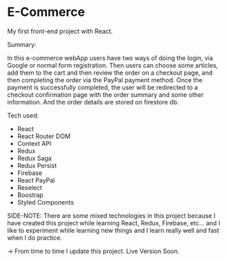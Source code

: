 # E-Commerce
My first front-end project with React.

Summary:

In this e-commerce webApp users have two ways of doing the login, via Google or normal form registration. Then users can choose some articles, add them to the cart and then review the order on a checkout page, and then completing the order via the PayPal payment method. Once the payment is successfully completed, the user will be redirected to a checkout confirmation page with the order summary and some other information. And the order details are stored on firestore db.

Tech used:

- React
- React Router DOM
- Context API
- Redux
- Redux Saga
- Redux Persist
- Firebase
- React PayPal
- Reselect
- Boostrap
- Styled Components

SIDE-NOTE: There are some mixed technologies in this project because I have created this project while learning React, Redux, Firebase, etc... and I like to experiment
while learning new things and I learn really well and fast when I do practice.

-> From time to time I update this project. Live Version Soon.
